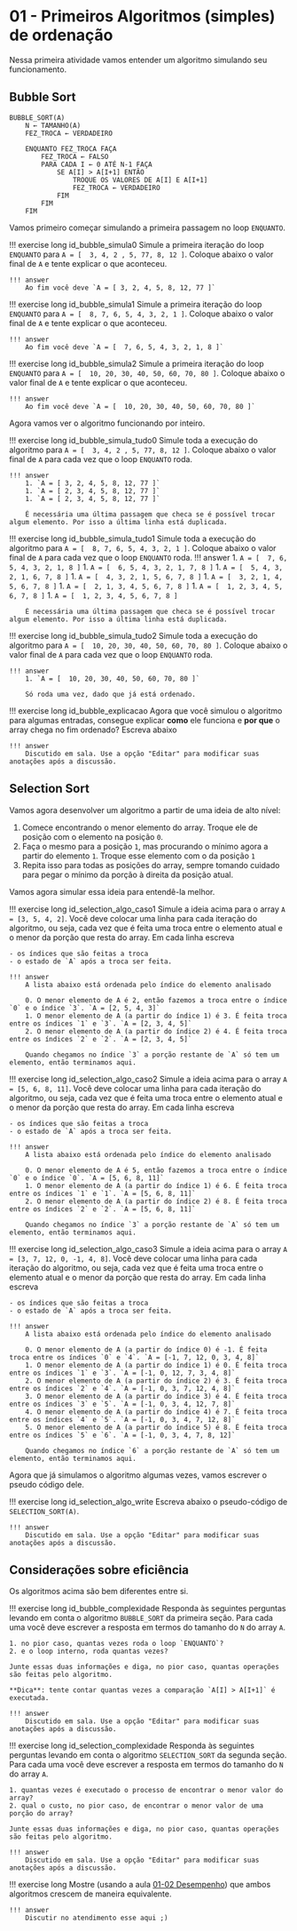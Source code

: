 # 01 - Primeiros Algoritmos (simples) de ordenação

Nessa primeira atividade vamos entender um algoritmo simulando seu funcionamento. 

## Bubble Sort

```
BUBBLE_SORT(A)
    N ← TAMANHO(A)
    FEZ_TROCA ← VERDADEIRO

    ENQUANTO FEZ_TROCA FAÇA
        FEZ_TROCA ← FALSO
        PARA CADA I ← 0 ATÉ N-1 FAÇA
            SE A[I] > A[I+1] ENTÃO
                TROQUE OS VALORES DE A[I] E A[I+1]
                FEZ_TROCA ← VERDADEIRO
            FIM
        FIM
    FIM
```

Vamos primeiro começar simulando a primeira passagem no loop `ENQUANTO`. 

!!! exercise long id_bubble_simula0
    Simule a primeira iteração do loop `ENQUANTO` para `A = [  3, 4, 2 , 5, 77, 8, 12 ]`. Coloque abaixo o valor final de `A` e tente explicar o que aconteceu.

    !!! answer
        Ao fim você deve `A = [ 3, 2, 4, 5, 8, 12, 77 ]`


!!! exercise long id_bubble_simula1
    Simule a primeira iteração do loop `ENQUANTO` para `A = [  8, 7, 6, 5, 4, 3, 2, 1 ]`. Coloque abaixo o valor final de `A` e tente explicar o que aconteceu.

    !!! answer
        Ao fim você deve `A = [  7, 6, 5, 4, 3, 2, 1, 8 ]`


!!! exercise long id_bubble_simula2
    Simule a primeira iteração do loop `ENQUANTO` para `A = [  10, 20, 30, 40, 50, 60, 70, 80 ]`. Coloque abaixo o valor final de `A` e tente explicar o que aconteceu.

    !!! answer
        Ao fim você deve `A = [  10, 20, 30, 40, 50, 60, 70, 80 ]`


Agora vamos ver o algoritmo funcionando por inteiro.

!!! exercise long id_bubble_simula_tudo0
    Simule toda a execução do algoritmo para `A = [  3, 4, 2 , 5, 77, 8, 12 ]`. Coloque abaixo o valor final de `A` para cada vez que o loop `ENQUANTO` roda. 

    !!! answer
        1. `A = [ 3, 2, 4, 5, 8, 12, 77 ]`
        1. `A = [ 2, 3, 4, 5, 8, 12, 77 ]`
        1. `A = [ 2, 3, 4, 5, 8, 12, 77 ]`

        É necessária uma última passagem que checa se é possível trocar algum elemento. Por isso a última linha está duplicada. 




!!! exercise long id_bubble_simula_tudo1
    Simule toda a execução do algoritmo para `A = [  8, 7, 6, 5, 4, 3, 2, 1 ]`. Coloque abaixo o valor final de `A` para cada vez que o loop `ENQUANTO` roda. 
    !!! answer
        1. `A = [  7, 6, 5, 4, 3, 2, 1, 8 ]`
        1. `A = [  6, 5, 4, 3, 2, 1, 7, 8 ]`
        1. `A = [  5, 4, 3, 2, 1, 6, 7, 8 ]`
        1. `A = [  4, 3, 2, 1, 5, 6, 7, 8 ]`
        1. `A = [  3, 2, 1, 4, 5, 6, 7, 8 ]`
        1. `A = [  2, 1, 3, 4, 5, 6, 7, 8 ]`
        1. `A = [  1, 2, 3, 4, 5, 6, 7, 8 ]`
        1. `A = [  1, 2, 3, 4, 5, 6, 7, 8 ]`

        É necessária uma última passagem que checa se é possível trocar algum elemento. Por isso a última linha está duplicada. 
    

!!! exercise long id_bubble_simula_tudo2
    Simule toda a execução do algoritmo para `A = [  10, 20, 30, 40, 50, 60, 70, 80 ]`. Coloque abaixo o valor final de `A` para cada vez que o loop `ENQUANTO` roda. 

    !!! answer
        1. `A = [  10, 20, 30, 40, 50, 60, 70, 80 ]`

        Só roda uma vez, dado que já está ordenado.


!!! exercise long id_bubble_explicacao
    Agora que você simulou o algoritmo para algumas entradas, consegue explicar **como** ele funciona e **por que** o array chega no fim ordenado? Escreva abaixo

    !!! answer
        Discutido em sala. Use a opção "Editar" para modificar suas anotações após a discussão. 

## Selection Sort

Vamos agora desenvolver um algoritmo a partir de uma ideia de alto nível:

1. Comece encontrando o menor elemento do array. Troque ele de posição com o elemento na posição `0`. 
2. Faça o mesmo para a posição `1`, mas procurando o mínimo agora a partir do elemento `1`. Troque esse elemento com o da posição `1`
3. Repita isso para todas as posições do array, sempre tomando cuidado para pegar o mínimo da porção à direita da posição atual.

Vamos agora simular essa ideia para entendê-la melhor. 

!!! exercise long id_selection_algo_caso1
    Simule a ideia acima para o array `A = [3, 5, 4, 2]`. Você deve colocar uma linha para cada iteração do algoritmo, ou seja, cada vez que é feita uma troca entre o elemento atual e o menor da porção que resta do array. Em cada linha escreva

    - os índices que são feitas a troca
    - o estado de `A` após a troca ser feita. 

    !!! answer
        A lista abaixo está ordenada pelo índice do elemento analisado

        0. O menor elemento de A é 2, então fazemos a troca entre o índice `0` e o índice `3`. `A = [2, 5, 4, 3]`
        1. O menor elemento de A (a partir do índice 1) é 3. É feita troca entre os índices `1` e `3`. `A = [2, 3, 4, 5]`
        2. O menor elemento de A (a partir do índice 2) é 4. É feita troca entre os índices `2` e `2`. `A = [2, 3, 4, 5]`

        Quando chegamos no índice `3` a porção restante de `A` só tem um elemento, então terminamos aqui. 



!!! exercise long id_selection_algo_caso2
    Simule a ideia acima para o array `A = [5, 6, 8, 11]`. Você deve colocar uma linha para cada iteração do algoritmo, ou seja, cada vez que é feita uma troca entre o elemento atual e o menor da porção que resta do array. Em cada linha escreva

    - os índices que são feitas a troca
    - o estado de `A` após a troca ser feita. 

    !!! answer
        A lista abaixo está ordenada pelo índice do elemento analisado

        0. O menor elemento de A é 5, então fazemos a troca entre o índice `0` e o índice `0`. `A = [5, 6, 8, 11]`
        1. O menor elemento de A (a partir do índice 1) é 6. É feita troca entre os índices `1` e `1`. `A = [5, 6, 8, 11]`
        2. O menor elemento de A (a partir do índice 2) é 8. É feita troca entre os índices `2` e `2`. `A = [5, 6, 8, 11]`

        Quando chegamos no índice `3` a porção restante de `A` só tem um elemento, então terminamos aqui. 



!!! exercise long id_selection_algo_caso3
    Simule a ideia acima para o array `A = [3, 7, 12, 0, -1, 4, 8]`. Você deve colocar uma linha para cada iteração do algoritmo, ou seja, cada vez que é feita uma troca entre o elemento atual e o menor da porção que resta do array. Em cada linha escreva

    - os índices que são feitas a troca
    - o estado de `A` após a troca ser feita. 

    !!! answer
        A lista abaixo está ordenada pelo índice do elemento analisado

        0. O menor elemento de A (a partir do índice 0) é -1. É feita troca entre os índices `0` e `4`. `A = [-1, 7, 12, 0, 3, 4, 8]`
        1. O menor elemento de A (a partir do índice 1) é 0. É feita troca entre os índices `1` e `3`. `A = [-1, 0, 12, 7, 3, 4, 8]`
        2. O menor elemento de A (a partir do índice 2) é 3. É feita troca entre os índices `2` e `4`. `A = [-1, 0, 3, 7, 12, 4, 8]`
        3. O menor elemento de A (a partir do índice 3) é 4. É feita troca entre os índices `3` e `5`. `A = [-1, 0, 3, 4, 12, 7, 8]`
        4. O menor elemento de A (a partir do índice 4) é 7. É feita troca entre os índices `4` e `5`. `A = [-1, 0, 3, 4, 7, 12, 8]`
        5. O menor elemento de A (a partir do índice 5) é 8. É feita troca entre os índices `5` e `6`. `A = [-1, 0, 3, 4, 7, 8, 12]`

        Quando chegamos no índice `6` a porção restante de `A` só tem um elemento, então terminamos aqui. 

Agora que já simulamos o algoritmo algumas vezes, vamos escrever o pseudo código dele.

!!! exercise long id_selection_algo_write
    Escreva abaixo o pseudo-código de `SELECTION_SORT(A)`. 

    !!! answer
        Discutido em sala. Use a opção "Editar" para modificar suas anotações após a discussão. 

## Considerações sobre eficiência 

Os algoritmos acima são bem diferentes entre si. 

!!! exercise long id_bubble_complexidade
    Responda às seguintes perguntas levando em conta o algoritmo `BUBBLE_SORT` da primeira seção. Para cada uma você deve escrever a resposta em termos do tamanho do `N` do array `A`.

    1. no pior caso, quantas vezes roda o loop `ENQUANTO`?
    2. e o loop interno, roda quantas vezes?

    Junte essas duas informações e diga, no pior caso, quantas operações são feitas pelo algoritmo. 
    
    **Dica**: tente contar quantas vezes a comparação `A[I] > A[I+1]` é executada. 

    !!! answer 
        Discutido em sala. Use a opção "Editar" para modificar suas anotações após a discussão. 


!!! exercise long id_selection_complexidade
    Responda às seguintes perguntas levando em conta o algoritmo `SELECTION_SORT` da segunda seção. Para cada uma você deve escrever a resposta em termos do tamanho do `N` do array `A`.

    1. quantas vezes é executado o processo de encontrar o menor valor do array?
    2. qual o custo, no pior caso, de encontrar o menor valor de uma porção do array?

    Junte essas duas informações e diga, no pior caso, quantas operações são feitas pelo algoritmo. 

    !!! answer 
        Discutido em sala. Use a opção "Editar" para modificar suas anotações após a discussão. 

!!! exercise long
    Mostre (usando a aula [01-02 Desempenho](/modulos/01-Busca-Array/desempenho)) que ambos algoritmos crescem de maneira equivalente.

    !!! answer
        Discutir no atendimento esse aqui ;)
